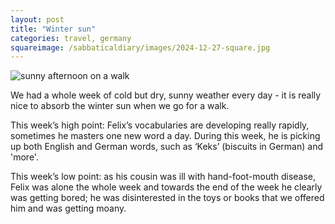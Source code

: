 ```yaml
---
layout: post
title: "Winter sun"
categories: travel, germany
squareimage: /sabbaticaldiary/images/2024-12-27-square.jpg
---
```

<img src="/sabbaticaldiary/images/2024-12-27.jpg" alt="sunny afternoon on a walk" class="center">

We had a whole week of cold but dry, sunny weather every day - it is really nice to absorb the winter sun when we go for a walk. 

This week’s high point: Felix’s vocabularies are developing really rapidly, sometimes he masters one new word a day. During this week, he is picking up both English and German words, such as ‘Keks’ (biscuits in German) and 'more'.

This week’s low point: as his cousin was ill with hand-foot-mouth disease, Felix was alone the whole week and towards the end of the week he clearly was getting bored; he was disinterested in the toys or books that we offered him and was getting moany.